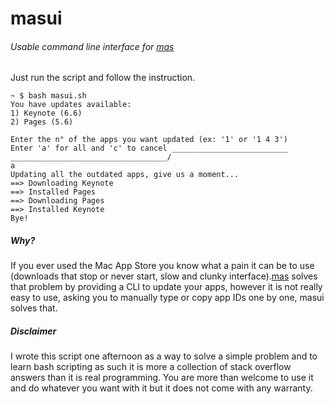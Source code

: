 # masui
###### Usable command line interface for [mas](https://github.com/argon/mas)

Just run the script and follow the instruction.

```
~ $ bash masui.sh
You have updates available:
1) Keynote (6.6)
2) Pages (5.6)

Enter the n° of the apps you want updated (ex: '1' or '1 4 3')
Enter 'a' for all and 'c' to cancel __________________________
___________________________________/
a
Updating all the outdated apps, give us a moment...
==> Downloading Keynote
==> Installed Pages
==> Downloading Pages
==> Installed Keynote
Bye!
```

##### Why?
If you ever used the Mac App Store you know what a pain it can be to use (downloads that stop or
never start, slow and clunky interface).[mas](https://github.com/argon/mas) solves that problem by
providing a CLI to update your apps, however it is not really easy to use, asking you to manually type or
copy app IDs one by one, masui solves that.
##### Disclaimer
I wrote this script one afternoon as a way to solve a simple problem and to learn bash scripting as
such it is more a collection of stack overflow answers than it is real programming. You are more
than welcome to use it and do whatever you want with it but it does not come with any warranty.
